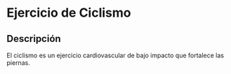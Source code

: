 # Ejercicio de Ciclismo

## Descripción
El ciclismo es un ejercicio cardiovascular de bajo impacto que fortalece las piernas.
